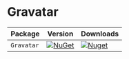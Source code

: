 # Gravatar

| Package |  Version | Downloads |
| ------- | ----- | ----- |
| `Gravatar` | [![NuGet](https://img.shields.io/nuget/v/Gravatar.Ana.svg)](https://nuget.org/packages/Gravatar.Ana) | [![Nuget](https://img.shields.io/nuget/dt/Gravatar.Ana.svg)](https://nuget.org/packages/Gravatar.Ana) |
